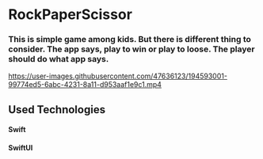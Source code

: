 # RockPaperScissor
### This is simple game among kids. But there is different thing to consider. The app says, play to win or play to loose. The player should do what app says.

https://user-images.githubusercontent.com/47636123/194593001-99774ed5-6abc-4231-8a11-d953aaf1e9c1.mp4

## Used Technologies
#### Swift
#### SwiftUI

